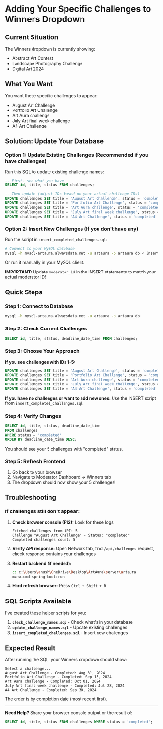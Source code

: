 # Adding Your Specific Challenges to Winners Dropdown

## Current Situation
The Winners dropdown is currently showing:
- Abstract Art Contest
- Landscape Photography Challenge  
- Digital Art 2024

## What You Want
You want these specific challenges to appear:
- August Art Challenge
- Portfolio Art Challenge
- Art Aura challenge
- July Art final week challenge
- A4 Art Challenge

## Solution: Update Your Database

### Option 1: Update Existing Challenges (Recommended if you have challenges)

Run this SQL to update existing challenge names:

```sql
-- First, see what you have
SELECT id, title, status FROM challenges;

-- Then update (adjust IDs based on your actual challenge IDs)
UPDATE challenges SET title = 'August Art Challenge', status = 'completed' WHERE id = 1;
UPDATE challenges SET title = 'Portfolio Art Challenge', status = 'completed' WHERE id = 2;
UPDATE challenges SET title = 'Art Aura challenge', status = 'completed' WHERE id = 3;
UPDATE challenges SET title = 'July Art final week challenge', status = 'completed' WHERE id = 4;
UPDATE challenges SET title = 'A4 Art Challenge', status = 'completed' WHERE id = 5;
```

### Option 2: Insert New Challenges (If you don't have any)

Run the script in `insert_completed_challenges.sql`:

```bash
# Connect to your MySQL database
mysql -h mysql-artaura.alwaysdata.net -u artaura -p artaura_db < insert_completed_challenges.sql
```

Or run it manually in your MySQL client.

**IMPORTANT:** Update `moderator_id` in the INSERT statements to match your actual moderator ID!

## Quick Steps

### Step 1: Connect to Database
```bash
mysql -h mysql-artaura.alwaysdata.net -u artaura -p artaura_db
```

### Step 2: Check Current Challenges
```sql
SELECT id, title, status, deadline_date_time FROM challenges;
```

### Step 3: Choose Your Approach

**If you see challenges with IDs 1-5:**
```sql
UPDATE challenges SET title = 'August Art Challenge', status = 'completed' WHERE id = 1;
UPDATE challenges SET title = 'Portfolio Art Challenge', status = 'completed' WHERE id = 2;
UPDATE challenges SET title = 'Art Aura challenge', status = 'completed' WHERE id = 3;
UPDATE challenges SET title = 'July Art final week challenge', status = 'completed' WHERE id = 4;
UPDATE challenges SET title = 'A4 Art Challenge', status = 'completed' WHERE id = 5;
```

**If you have no challenges or want to add new ones:**
Use the INSERT script from `insert_completed_challenges.sql`

### Step 4: Verify Changes
```sql
SELECT id, title, status, deadline_date_time 
FROM challenges 
WHERE status = 'completed'
ORDER BY deadline_date_time DESC;
```

You should see your 5 challenges with "completed" status.

### Step 5: Refresh Frontend
1. Go back to your browser
2. Navigate to Moderator Dashboard → Winners tab
3. The dropdown should now show your 5 challenges!

## Troubleshooting

### If challenges still don't appear:

1. **Check browser console (F12):**
   Look for these logs:
   ```
   Fetched challenges from API: 5
   Challenge "August Art Challenge" - Status: "completed"
   Completed challenges count: 5
   ```

2. **Verify API response:**
   Open Network tab, find `/api/challenges` request, check response contains your challenges

3. **Restart backend (if needed):**
   ```bash
   cd c:\Users\anush\OneDrive\Desktop\ArtAura\server\artaura
   mvnw.cmd spring-boot:run
   ```

4. **Hard refresh browser:**
   Press `Ctrl + Shift + R`

## SQL Scripts Available

I've created these helper scripts for you:

1. **`check_challenge_names.sql`** - Check what's in your database
2. **`update_challenge_names.sql`** - Update existing challenges
3. **`insert_completed_challenges.sql`** - Insert new challenges

## Expected Result

After running the SQL, your Winners dropdown should show:

```
Select a challenge...
August Art Challenge - Completed: Aug 31, 2024
Portfolio Art Challenge - Completed: Sep 15, 2024
Art Aura challenge - Completed: Oct 01, 2024
July Art final week challenge - Completed: Jul 28, 2024
A4 Art Challenge - Completed: Sep 30, 2024
```

The order is by completion date (most recent first).

---

**Need Help?** Share your browser console output or the result of:
```sql
SELECT id, title, status FROM challenges WHERE status = 'completed';
```

